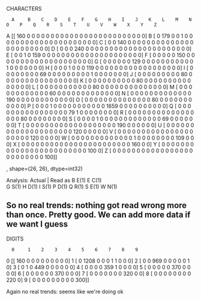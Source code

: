 CHARACTERS

      A     B    C    D    E    F    G    H    I    J    K    L    M    N    O    P    Q    R    S    T    U    V    W    X    Y    Z

A [[ 160    0    0    0    0    0    0    0    0    0    0    0    0    0    0    0    0    0    0    0    0    0    0    0    0    0]
B  [   0  179    0    0    1    0    0    0    0    0    0    0    0    0    0    0    0    0    0    0    0    0    0    0    0    0]
C  [   0    0  140    0    0    0    0    0    0    0    0    0    0    0    0    0    0    0    0    0    0    0    0    0    0    0]
D  [   0    0    0  240    0    0    0    0    0    0    0    0    0    0    0    0    0    0    0    0    0    0    0    0    0    0]
E  [   0    0    1    0  159    0    0    0    0    0    0    0    0    0    0    0    0    0    0    0    0    0    0    0    0    0]
F  [   0    0    0    0    0  150    0    0    0    0    0    0    0    0    0    0    0    0    0    0    0    0    0    0    0    0]
G  [   0    0    0    0    0    0  129    0    0    0    0    0    0    0    0    0    0    0    1    0    0    0    0    0    0    0]
H  [   0    0    0    1    0    0    0  119    0    0    0    0    0    0    0    0    0    0    0    0    0    0    0    0    0    0]
I  [   0    0    0    0    0    0    0    0   69    0    0    0    0    0    0    0    0    0    1    0    0    0    0    0    0    0]
J  [   0    0    0    0    0    0    0    0    0   80    0    0    0    0    0    0    0    0    0    0    0    0    0    0    0    0]
K  [   0    0    0    0    0    0    0    0    0    0   80    0    0    0    0    0    0    0    0    0    0    0    0    0    0    0]
L  [   0    0    0    0    0    0    0    0    0    0    0   80    0    0    0    0    0    0    0    0    0    0    0    0    0    0]
M  [   0    0    0    0    0    0    0    0    0    0    0    0   60    0    0    0    0    0    0    0    0    0    0    0    0    0]
N  [   0    0    0    0    0    0    0    0    0    0    0    0    0  190    0    0    0    0    0    0    0    0    0    0    0    0]
O  [   0    0    0    0    0    0    0    0    0    0    0    0    0    0    80   0    0    0    0    0    0    0    0    0    0    0]
P  [   0    0    0    1    0    0    0    0    0    0    0    0    0    0    0   1659  0    0    0    0    0    0    0    0    0    0]
Q  [   0    0    0    0    0    0    0    0    0    0    0    0    0    0    0    0   79    1    0    0    0    0    0    0    0    0]
R  [   0    0    0    0    0    0    0    0    0    0    0    0    0    0    0    0    0   80    0    0    0    0    0    0    0    0]
S  [   0    0    0    0    1    0    0    0    0    0    0    0    0    0    0    0    0    0   69    0    0    0    0    0    0    0]
T  [   0    0    0    0    0    0    0    0    0    0    0    0    0    0    0    0    0    0    0  190    0    0    0    0    0    0]
U  [   0    0    0    0    0    0    0    0    0    0    0    0    0    0    0    0    0    0    0    0  120    0    0    0    0    0]
V  [   0    0    0    0    0    0    0    0    0    0    0    0    0    0    0    0    0    0    0    0    0  120    0    0    0    0]
W  [   0    0    0    0    0    0    0    0    0    0    0    0    0    1    0    0    0    0    0    0    0    0  109    0    0    0]
X  [   0    0    0    0    0    0    0    0    0    0    0    0    0    0    0    0    0    0    0    0    0    0    0  160    0    0]
Y  [   0    0    0    0    0    0    0    0    0    0    0    0    0    0    0    0    0    0    0    0    0    0    0    0  100    0]
Z  [   0    0    0    0    0    0    0    0    0    0    0    0    0    0    0    0    0    0    0    0    0    0    0    0    0  100]]

, shape=(26, 26), dtype=int32)

Analysis:
Actual  |  Read as
B          E(1)
E          C(1)        
G          S(1)
H          D(1)
I          S(1)
P          D(1)
Q          R(1)
S          E(1)
W          N(1)

So no real trends: nothing got read wrong more than once. Pretty good. We can add more data if we want I guess
---------------------------------------------------------------------------

DIGITS
     
      0     1    2    3    4    5    6    7    8    9
0 [[ 160    0    0    0    0    0    0    0    0    0]
1  [   0 1208    0    0    0    1    1    0    0    0]
2  [   0    0  969    0    0    0    0    0    1    0]
3  [   0    1    0  449    0    0    0    0    0    0]
4  [   0    0    0    0  359    1    0    0    0    0]
5  [   0    0    0    0    0  370    0    0    0    0]
6  [   0    0    0    0    0    0  370    0    0    0]
7  [   0    0    0    0    0    0    0  320    0    0]
8  [   0    0    0    0    0    0    0    0  220    0]
9  [   0    0    0    0    0    0    0    0    0  300]]

Again no real trends: seems like we're doing ok